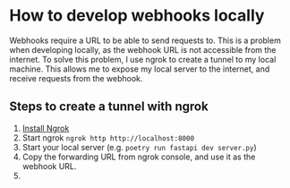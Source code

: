 # How to develop webhooks locally
Webhooks require a URL to be able to send requests to. This is a problem when developing locally, as the webhook URL is not accessible from the internet. To solve this problem, I use ngrok to create a tunnel to my local machine. This allows me to expose my local server to the internet, and receive requests from the webhook.

## Steps to create a tunnel with ngrok
1. [Install Ngrok](https://dashboard.ngrok.com/get-started/setup/linux)
2. Start ngrok `ngrok http http://localhost:8000`
3. Start your local server (e.g. `poetry run fastapi dev server.py`)
4. Copy the forwarding URL from ngrok console, and use it as the webhook URL.
5. 